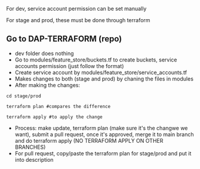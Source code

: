 For dev, service account permission can be set manually

For stage and prod, these must be done through terraform


## Go to DAP-TERRAFORM (repo)

* dev folder does nothing
* Go to modules/feature_store/buckets.tf to create buckets, service accounts permission (just follow the format)
* Create service account by modules/feature_store/service_accounts.tf
* Makes changes to both (stage and prod) by chaning the files in modules
* After making the changes:
``` 
cd stage/prod

terraform plan #compares the difference

terraform apply #to apply the change
```
* Process: make update, terraform plan (make sure it's the changwe we want), submit a pull request, once it's approved, merge it to main branch and do terraform apply (NO TERRAFORM APPLY ON OTHER BRANCHES)
* For pull request, copy/paste the terraform plan for stage/prod and put it into description